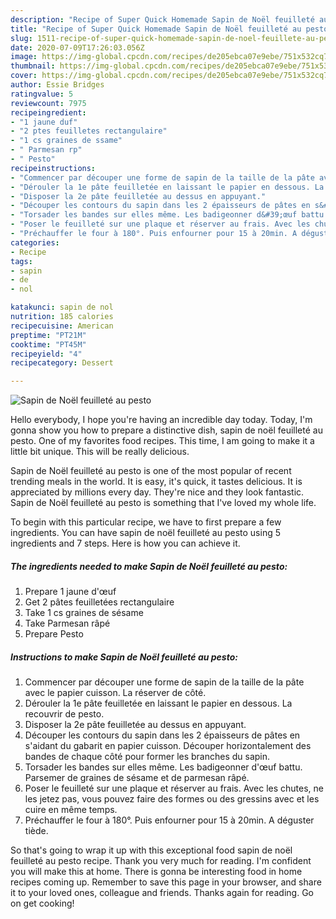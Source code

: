 ```yaml
---
description: "Recipe of Super Quick Homemade Sapin de Noël feuilleté au pesto"
title: "Recipe of Super Quick Homemade Sapin de Noël feuilleté au pesto"
slug: 1511-recipe-of-super-quick-homemade-sapin-de-noel-feuillete-au-pesto
date: 2020-07-09T17:26:03.056Z
image: https://img-global.cpcdn.com/recipes/de205ebca07e9ebe/751x532cq70/sapin-de-noel-feuillete-au-pesto-photo-principale-de-la-recette.jpg
thumbnail: https://img-global.cpcdn.com/recipes/de205ebca07e9ebe/751x532cq70/sapin-de-noel-feuillete-au-pesto-photo-principale-de-la-recette.jpg
cover: https://img-global.cpcdn.com/recipes/de205ebca07e9ebe/751x532cq70/sapin-de-noel-feuillete-au-pesto-photo-principale-de-la-recette.jpg
author: Essie Bridges
ratingvalue: 5
reviewcount: 7975
recipeingredient:
- "1 jaune duf"
- "2 ptes feuilletes rectangulaire"
- "1 cs graines de ssame"
- " Parmesan rp"
- " Pesto"
recipeinstructions:
- "Commencer par découper une forme de sapin de la taille de la pâte avec le papier cuisson. La réserver de côté."
- "Dérouler la 1e pâte feuilletée en laissant le papier en dessous. La recouvrir de pesto."
- "Disposer la 2e pâte feuilletée au dessus en appuyant."
- "Découper les contours du sapin dans les 2 épaisseurs de pâtes en s&#39;aidant du gabarit en papier cuisson. Découper horizontalement des bandes de chaque côté pour former les branches du sapin."
- "Torsader les bandes sur elles même. Les badigeonner d&#39;œuf battu. Parsemer de graines de sésame et de parmesan râpé."
- "Poser le feuilleté sur une plaque et réserver au frais. Avec les chutes, ne les jetez pas, vous pouvez faire des formes ou des gressins avec et les cuire en même temps."
- "Préchauffer le four à 180°. Puis enfourner pour 15 à 20min. A déguster tiède."
categories:
- Recipe
tags:
- sapin
- de
- nol

katakunci: sapin de nol 
nutrition: 185 calories
recipecuisine: American
preptime: "PT21M"
cooktime: "PT45M"
recipeyield: "4"
recipecategory: Dessert

---
```



![Sapin de Noël feuilleté au pesto](https://img-global.cpcdn.com/recipes/de205ebca07e9ebe/751x532cq70/sapin-de-noel-feuillete-au-pesto-photo-principale-de-la-recette.jpg)

Hello everybody, I hope you're having an incredible day today. Today, I'm gonna show you how to prepare a distinctive dish, sapin de noël feuilleté au pesto. One of my favorites food recipes. This time, I am going to make it a little bit unique. This will be really delicious.

Sapin de Noël feuilleté au pesto is one of the most popular of recent trending meals in the world. It is easy, it's quick, it tastes delicious. It is appreciated by millions every day. They're nice and they look fantastic. Sapin de Noël feuilleté au pesto is something that I've loved my whole life.




To begin with this particular recipe, we have to first prepare a few ingredients. You can have sapin de noël feuilleté au pesto using 5 ingredients and 7 steps. Here is how you can achieve it.

<!--inarticleads1-->

##### The ingredients needed to make Sapin de Noël feuilleté au pesto:

1. Prepare 1 jaune d&#39;œuf
1. Get 2 pâtes feuilletées rectangulaire
1. Take 1 cs graines de sésame
1. Take  Parmesan râpé
1. Prepare  Pesto




<!--inarticleads2-->

##### Instructions to make Sapin de Noël feuilleté au pesto:

1. Commencer par découper une forme de sapin de la taille de la pâte avec le papier cuisson. La réserver de côté.
1. Dérouler la 1e pâte feuilletée en laissant le papier en dessous. La recouvrir de pesto.
1. Disposer la 2e pâte feuilletée au dessus en appuyant.
1. Découper les contours du sapin dans les 2 épaisseurs de pâtes en s&#39;aidant du gabarit en papier cuisson. Découper horizontalement des bandes de chaque côté pour former les branches du sapin.
1. Torsader les bandes sur elles même. Les badigeonner d&#39;œuf battu. Parsemer de graines de sésame et de parmesan râpé.
1. Poser le feuilleté sur une plaque et réserver au frais. Avec les chutes, ne les jetez pas, vous pouvez faire des formes ou des gressins avec et les cuire en même temps.
1. Préchauffer le four à 180°. Puis enfourner pour 15 à 20min. A déguster tiède.




So that's going to wrap it up with this exceptional food sapin de noël feuilleté au pesto recipe. Thank you very much for reading. I'm confident you will make this at home. There is gonna be interesting food in home recipes coming up. Remember to save this page in your browser, and share it to your loved ones, colleague and friends. Thanks again for reading. Go on get cooking!

